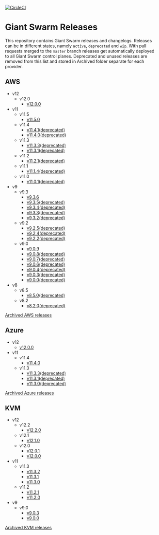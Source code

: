 [![CircleCI](https://circleci.com/gh/giantswarm/releases.svg?style=shield)](https://circleci.com/gh/giantswarm/releases)

# Giant Swarm Releases

This repository contains Giant Swarm releases and changelogs. Releases can be in
different states, namely `active`, `deprecated` and `wip`. With pull requests
merged to the `master` branch releases get automatically deployed to all Giant
Swarm control planes.
Deprecated and unused releases are removed from this list and stored in Archived folder separate for each provider.

## AWS
- v12
  - v12.0
    - [v12.0.0](https://github.com/giantswarm/releases/tree/master/aws/v12.0.0)
- v11
  - v11.5
    - [v11.5.0](https://github.com/giantswarm/releases/tree/master/aws/v11.5.0)
  - v11.4
    - [v11.4.1(deprecated)](https://github.com/giantswarm/releases/tree/master/aws/v11.4.1)
    - [v11.4.0(deprecated)](https://github.com/giantswarm/releases/tree/master/aws/v11.4.0)
  - v11.3
    - [v11.3.3(deprecated)](https://github.com/giantswarm/releases/tree/master/aws/v11.3.3)
    - [v11.3.1(deprecated)](https://github.com/giantswarm/releases/tree/master/aws/v11.3.1)
  - v11.2
    - [v11.2.1(deprecated)](https://github.com/giantswarm/releases/tree/master/aws/v11.2.1)
  - v11.1
    - [v11.1.4(deprecated)](https://github.com/giantswarm/releases/tree/master/aws/v11.1.4)
  - v11.0
    - [v11.0.1(deprecated)](https://github.com/giantswarm/releases/tree/master/aws/v11.0.1)
- v9
  - v9.3
    - [v9.3.6](https://github.com/giantswarm/releases/tree/master/aws/v9.3.6)
    - [v9.3.5(deprecated)](https://github.com/giantswarm/releases/tree/master/aws/v9.3.5)
    - [v9.3.4(deprecated)](https://github.com/giantswarm/releases/tree/master/aws/v9.3.4)
    - [v9.3.3(deprecated)](https://github.com/giantswarm/releases/tree/master/aws/v9.3.3)
    - [v9.3.2(deprecated)](https://github.com/giantswarm/releases/tree/master/aws/v9.3.2)
  - v9.2
    - [v9.2.5(deprecated)](https://github.com/giantswarm/releases/tree/master/aws/v9.2.5)
    - [v9.2.4(deprecated)](https://github.com/giantswarm/releases/tree/master/aws/v9.2.4)
    - [v9.2.2(deprecated)](https://github.com/giantswarm/releases/tree/master/aws/v9.2.2)
  - v9.0
    - [v9.0.9](https://github.com/giantswarm/releases/tree/master/aws/v9.0.9)
    - [v9.0.8(deprecated)](https://github.com/giantswarm/releases/tree/master/aws/v9.0.8)
    - [v9.0.7(deprecated)](https://github.com/giantswarm/releases/tree/master/aws/v9.0.7)
    - [v9.0.6(deprecated)](https://github.com/giantswarm/releases/tree/master/aws/v9.0.6)
    - [v9.0.4(deprecated)](https://github.com/giantswarm/releases/tree/master/aws/v9.0.4)
    - [v9.0.3(deprecated)](https://github.com/giantswarm/releases/tree/master/aws/v9.0.3)
    - [v9.0.0(deprecated)](https://github.com/giantswarm/releases/tree/master/aws/v9.0.0)
- v8
  - v8.5
    - [v8.5.0(deprecated)](https://github.com/giantswarm/releases/tree/master/aws/v8.5.0)
  - v8.2
    - [v8.2.0(deprecated)](https://github.com/giantswarm/releases/tree/master/aws/v8.2.0)
    
[Archived AWS releases](https://github.com/giantswarm/releases/tree/master/aws/archived)

## Azure

- v12
    - [v12.0.0](https://github.com/giantswarm/releases/tree/master/azure/v12.0.0) 
- v11
  - v11.4
    - [v11.4.0](https://github.com/giantswarm/releases/tree/master/azure/v11.4.0)
  - v11.3
    - [v11.3.3(deprecated)](https://github.com/giantswarm/releases/tree/master/azure/v11.3.3)
    - [v11.3.1(deprecated)](https://github.com/giantswarm/releases/tree/master/azure/v11.3.1)
    - [v11.3.0(deprecated)](https://github.com/giantswarm/releases/tree/master/azure/v11.3.0)

[Archived Azure releases](https://github.com/giantswarm/releases/tree/master/azure/archived)

## KVM

- v12
  - v12.2
    - [v12.2.0](https://github.com/giantswarm/releases/tree/master/kvm/v12.2.0)
  - v12.1
    - [v12.1.0](https://github.com/giantswarm/releases/tree/master/kvm/v12.1.0)
  - v12.0
    - [v12.0.1](https://github.com/giantswarm/releases/tree/master/kvm/v12.0.1)
    - [v12.0.0](https://github.com/giantswarm/releases/tree/master/kvm/v12.0.0)
- v11
  - v11.3
    - [v11.3.2](https://github.com/giantswarm/releases/tree/master/kvm/v11.3.2)
    - [v11.3.1](https://github.com/giantswarm/releases/tree/master/kvm/v11.3.1)
    - [v11.3.0](https://github.com/giantswarm/releases/tree/master/kvm/v11.3.0)
  - v11.2
    - [v11.2.1](https://github.com/giantswarm/releases/tree/master/kvm/v11.2.1)
    - [v11.2.0](https://github.com/giantswarm/releases/tree/master/kvm/v11.2.0)
- v9
  - v9.0
    - [v9.0.3](https://github.com/giantswarm/releases/tree/master/kvm/v9.0.3)
    - [v9.0.0](https://github.com/giantswarm/releases/tree/master/kvm/v9.0.0)

[Archived KVM releases](https://github.com/giantswarm/releases/tree/master/kvm/archived)
